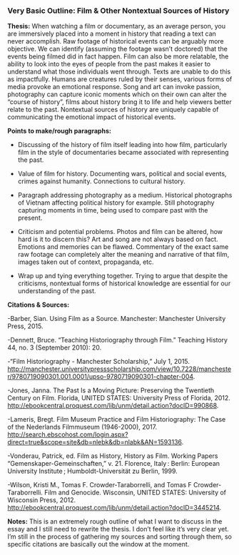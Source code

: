 ### Very Basic Outline: Film & Other Nontextual Sources of History

**Thesis:**
When watching a film or documentary, as an average person, you are immersively placed into a moment in history that reading a text can never accomplish. Raw footage of historical events can be arguably more objective. We can identify (assuming the footage wasn’t doctored) that the events being filmed did in fact happen. Film can also be more relatable, the ability to look into the eyes of people from the past makes it easier to understand what those individuals went through. Texts are unable to do this as impactfully. Humans are creatures ruled by their senses, various forms of media provoke an emotional response. Song and art can invoke passion, photography can capture iconic moments which on their own can alter the “course of history”, films about history bring it to life and help viewers better relate to the past. Nontextual sources of history are uniquely capable of communicating the emotional impact of historical events.

**Points to make/rough paragraphs:**
- Discussing of the history of film itself leading into how film, particularly film in the style of documentaries became associated with representing the past.
- Value of film for history. Documenting wars, political and social events, crimes against humanity. Connections to cultural history.
- Paragraph addressing photography as a medium. Historical photographs of Vietnam affecting political history for example. Still photography capturing moments in time, being used to compare past with the present.
- Criticism and potential problems. Photos and film can be altered, how hard is it to discern this? Art and song are not always based on fact. Emotions and memories can be flawed. Commentary of the exact same raw footage can completely alter the meaning and narrative of that film, images taken out of context, propaganda, etc.

- Wrap up and tying everything together. Trying to argue that despite the criticisms, nontextual forms of historical knowledge are essential for our understanding of the past.

**Citations & Sources:**

-Barber, Sian. Using Film as a Source. Manchester: Manchester University Press, 2015.

-Dennett, Bruce. “Teaching Historiography through Film.” Teaching History 44, no. 3 (September 2010): 20.

-“Film Historiography - Manchester Scholarship,” July 1, 2015. http://manchester.universitypressscholarship.com/view/10.7228/manchester/9780719090301.001.0001/upso-9780719090301-chapter-004.

-Jones, Janna. The Past Is a Moving Picture: Preserving the Twentieth Century on Film. Florida, UNITED STATES: University Press of Florida, 2012. http://ebookcentral.proquest.com/lib/unm/detail.action?docID=990868.
	
-Lameris, Bregt. Film Museum Practice and Film Historiography: The Case of the Nederlands Filmmuseum (1946-2000), 2017. http://search.ebscohost.com/login.aspx?direct=true&scope=site&db=nlebk&db=nlabk&AN=1593136.
	
-Vonderau, Patrick, ed. Film as History, History as Film. Working Papers “Gemenskaper-Gemeinschaften,” v. 21. Florence, Italy : Berlin: European University Institute ; Humboldt-Universität zu Berlin, 1999.

-Wilson, Kristi M., Tomas F. Crowder-Taraborrelli, and Tomas F Crowder-Taraborrelli. Film and Genocide. Wisconsin, UNITED STATES: University of Wisconsin Press, 2012. http://ebookcentral.proquest.com/lib/unm/detail.action?docID=3445214.


**Notes:** 
This is an extremely rough outline of what I want to discuss in the essay and I still need to rewrite the thesis. I don’t feel like it’s very clear yet. I’m still in the process of gathering my sources and sorting through them, so specific citations are basically out the window at the moment. 
